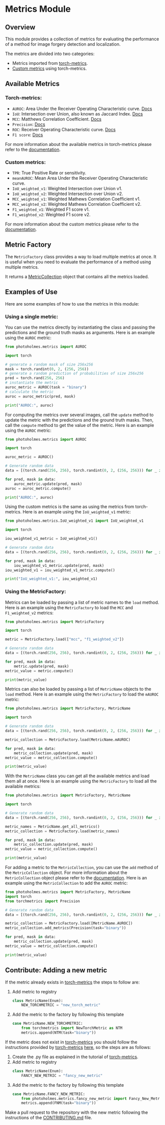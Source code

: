 # Metrics Module

## Overview
This module provides a collection of metrics for evaluating the performance of a method for image forgery detection and localization.

The metrics are divided into two categories:
- Metrics imported from [torch-metrics](https://lightning.ai/docs/torchmetrics/stable/).
- [Custom metrics](custom_metrics.md) using torch-metrics.

## Available Metrics

### Torch-metrics:
- `AUROC`: Area Under the Receiver Operating Characteristic curve. [Docs](https://lightning.ai/docs/torchmetrics/stable/classification/auroc.html) 
- `IoU`: Intersection over Union, also known as Jaccard Index. [Docs](https://lightning.ai/docs/torchmetrics/stable/classification/jaccard_index.html)
- `MCC`: Matthews Correlation Coefficient. [Docs](https://lightning.ai/docs/torchmetrics/stable/classification/matthews_corr_coef.html)
- `Precision`: [Docs](https://lightning.ai/docs/torchmetrics/stable/classification/precision.html)
- `ROC`: Receiver Operating Characteristic curve. [Docs](https://lightning.ai/docs/torchmetrics/stable/classification/roc.html)
- `F1 score`: [Docs](https://lightning.ai/docs/torchmetrics/stable/classification/f1_score.html)

For more information about the available metrics in torch-metrics please refer to the [documentation](https://lightning.ai/docs/torchmetrics/stable/).


### Custom metrics:
- `TPR`: True Positive Rate or sensitivity.
- `meanAUROC`: Mean Area Under the Receiver Operating Characteristic curve.
- `IoU_weighted_v1`: Weighted Intersection over Union v1.
- `IoU_weighted_v2`: Weighted Intersection over Union v2.
- `MCC_weighted_v1`: Weighted Mathews Correlation Coefficient v1.
- `MCC_weighted_v2`: Weighted Mathews Correlation Coefficient v2.
- `F1_weighted_v1`: Weighted F1 score v1.
- `F1_weighted_v2`: Weighted F1 score v2.

For more information about the custom metrics please refer to the [documentation](custom_metrics.md).

## Metric Factory

The `MetricFactory` class provides a way to load multiple metrics at once. It is useful when you need to evaluate the performance of a method using multiple metrics.

It returns a [MetricCollection](https://lightning.ai/docs/torchmetrics/stable/pages/overview.html#metriccollection) object that contains all the metrics loaded.

## Examples of Use

Here are some examples of how to use the metrics in this module:

### Using a single metric:

You can use the metrics directly by instantiating the class and passing the predictions and the ground truth masks as arguments. Here is an example using the `AUROC` metric:
```python
from photoholmes.metrics import AUROC

import torch

# generate a random mask of size 256x256
mask = torch.randint(0, 2, (256, 256))
# generate a random prediction of probabilities of size 256x256 
pred = torch.rand(256, 256)
# instantiate the metric
auroc_metric = AUROC(task = "binary")
# calculate the metric
auroc = auroc_metric(pred, mask)

print("AUROC:", auroc)
```
For computing the metrics over several images, call the `update` method to update the metric with the predictions and the ground truth masks. Then, call the `compute` method to get the value of the metric. Here is an example using the `AUROC` metric:

```python
from photoholmes.metrics import AUROC

import torch

auroc_metric = AUROC()

# Generate random data
data = [(torch.rand(256, 256), torch.randint(0, 2, (256, 256))) for _ in range(10)]

for pred, mask in data:
    auroc_metric.update(pred, mask)
auroc = auroc_metric.compute()

print("AUROC:", auroc)
```

Using the custom metrics is the same as using the metrics from
torch-metrics. Here is an example using the `IoU_weighted_v1` metric:

```python
from photoholmes.metrics.IoU_weighted_v1 import IoU_weighted_v1

import torch

iou_weighted_v1_metric = IoU_weighted_v1()

# Generate random data
data = [(torch.rand(256, 256), torch.randint(0, 2, (256, 256))) for _ in range(10)]

for pred, mask in data:
    iou_weighted_v1_metric.update(pred, mask)
iou_weighted_v1 = iou_weighted_v1_metric.compute()

print("IoU_weighted_v1:", iou_weighted_v1)
```

### Using the MetricFactory:

Metrics can be loaded by passing a list of metric names to the `load` method. Here is an example using the `MetricFactory` to load the `MCC` and `F1_weighted_v2` metrics:

```python
from photoholmes.metrics import MetricFactory

import torch

metric = MetricFactory.load(["mcc", "f1_weighted_v2"])

# Generate random data
data = [(torch.rand(256, 256), torch.randint(0, 2, (256, 256))) for _ in range(10)]

for pred, mask in data:
    metric.update(pred, mask)
metric_value = metric.compute()

print(metric_value)
```

Metrics can also be loaded by passing a list of `MetricName` objects to the `load` method. Here is an example using the `MetricFactory` to load the `mAUROC` metric:

```python
from photoholmes.metrics import MetricFactory, MetricName

import torch

# Generate random data
data = [(torch.rand(256, 256), torch.randint(0, 2, (256, 256))) for _ in range(10)]

metric_collection = MetricFactory.load(MetricName.mAUROC)

for pred, mask in data:
    metric_collection.update(pred, mask)
metric_value = metric_collection.compute()

print(metric_value)
```

With the `MetricName` class you can get all the available metrics and load them all at once. Here is an example using the `MetricFactory` to load all the available metrics:

```python
from photoholmes.metrics import MetricFactory, MetricName

import torch

# Generate random data
data = [(torch.rand(256, 256), torch.randint(0, 2, (256, 256))) for _ in range(10)]

metric_names = MetricName.get_all_metrics()
metric_collection = MetricFactory.load(metric_names)

for pred, mask in data:
    metric_collection.update(pred, mask)
metric_value = metric_collection.compute()

print(metric_value)
```

For adding a metric to the `MetricCollection`, you can use the `add` method of the `MetricCollection` object. For more information about the `MetricCollection` object please refer to the [documentation](https://lightning.ai/docs/torchmetrics/stable/pages/overview.html#metriccollection). Here is an example using the `MetricCollection` to add the `AUROC` metric:

```python
from photoholmes.metrics import MetricFactory, MetricName
import torch
from torchmetrics import Precision

# Generate random data
data = [(torch.rand(256, 256), torch.randint(0, 2, (256, 256))) for _ in range(10)]

metric_collection = MetricFactory.load([MetricName.AUROC])
metric_collection.add_metrics(Precision(task="binary"))

for pred, mask in data:
    metric_collection.update(pred, mask)
metric_value = metric_collection.compute()

print(metric_value)
```


## Contribute: Adding a new metric
If the metric already exists in [torch-metrics](https://lightning.ai/docs/torchmetrics/stable/) the steps to follow are:
1. Add metric to registry
    ```python
    class MetricName(Enum):
        NEW_TORCHMETRIC = "new_torch_metric"
    ```
2. Add the metric to the factory by following this template
    ``` python
    case MetricName.NEW_TORCHMETRIC:
        from torchmetrics import NewTorchMetric as NTM
        metrics.append(NTM(task="binary"))
    ```
If the metric does not exist in [torch-metrics](https://lightning.ai/docs/torchmetrics/stable/) you should follow the instructions provided by [torch-metrics](https://lightning.ai/docs/torchmetrics/stable/) [here](https://lightning.ai/docs/torchmetrics/stable/pages/implement.html), so the steps are as follows:
1. Create the .py file as explained in the tutorial of [torch-metrics](https://lightning.ai/docs/torchmetrics/stable/).
2. Add metric to registry
    ```python
    class MetricName(Enum):
        FANCY_NEW_METRIC = "fancy_new_metric"
    ```
3. Add the metric to the factory by following this template
    ``` python
    case MetricName.FANCY_NEW_METRIC:
        from photoholmes.metrics.fancy_new_metric import Fancy_New_Metric as FNM
        metrics.append(FNM(task="binary"))
    ```

Make a pull request to the repository with the new metric following the instructions of the [CONTRIBUTING.md](../CONTRIBUTING.md) file.
